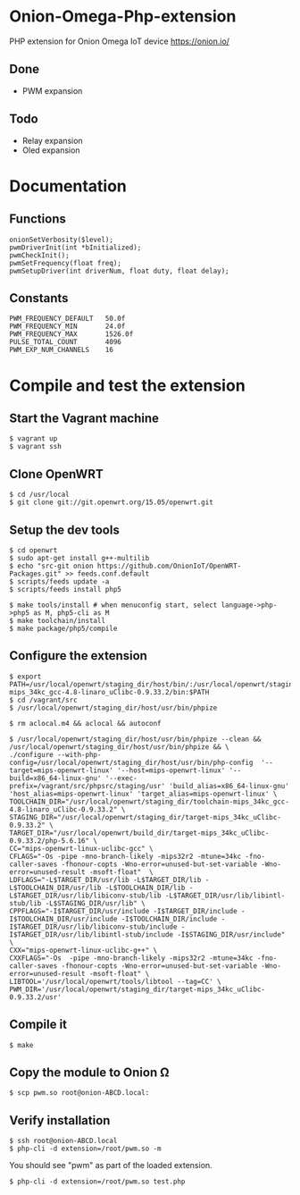 # Onion-Omega-Php-extension
PHP extension for Onion Omega IoT device https://onion.io/

## Done

* PWM expansion

## Todo

* Relay expansion
* Oled expansion

# Documentation

## Functions

    onionSetVerbosity($level);
    pwmDriverInit(int *bInitialized);
    pwmCheckInit();
    pwmSetFrequency(float freq);
    pwmSetupDriver(int driverNum, float duty, float delay);
    
## Constants

    PWM_FREQUENCY_DEFAULT   50.0f
    PWM_FREQUENCY_MIN       24.0f
    PWM_FREQUENCY_MAX       1526.0f
    PULSE_TOTAL_COUNT       4096
    PWM_EXP_NUM_CHANNELS    16

# Compile and test the extension

## Start the Vagrant machine

    $ vagrant up
    $ vagrant ssh

## Clone OpenWRT

    $ cd /usr/local
    $ git clone git://git.openwrt.org/15.05/openwrt.git 

## Setup the dev tools

    $ cd openwrt
    $ sudo apt-get install g++-multilib
    $ echo "src-git onion https://github.com/OnionIoT/OpenWRT-Packages.git" >> feeds.conf.default
    $ scripts/feeds update -a
    $ scripts/feeds install php5
    
    $ make tools/install # when menuconfig start, select language->php->php5 as M, php5-cli as M
    $ make toolchain/install
    $ make package/php5/compile

## Configure the extension

    $ export PATH=/usr/local/openwrt/staging_dir/host/bin/:/usr/local/openwrt/staging_dir/toolchain-mips_34kc_gcc-4.8-linaro_uClibc-0.9.33.2/bin:$PATH
    $ cd /vagrant/src
    $ /usr/local/openwrt/staging_dir/host/usr/bin/phpize

    $ rm aclocal.m4 && aclocal && autoconf

    $ /usr/local/openwrt/staging_dir/host/usr/bin/phpize --clean && /usr/local/openwrt/staging_dir/host/usr/bin/phpize && \
    ./configure --with-php-config=/usr/local/openwrt/staging_dir/host/usr/bin/php-config  '--target=mips-openwrt-linux' '--host=mips-openwrt-linux' '--build=x86_64-linux-gnu' '--exec-prefix=/vagrant/src/phpsrc/staging/usr' 'build_alias=x86_64-linux-gnu' 'host_alias=mips-openwrt-linux' 'target_alias=mips-openwrt-linux' \
    TOOLCHAIN_DIR="/usr/local/openwrt/staging_dir/toolchain-mips_34kc_gcc-4.8-linaro_uClibc-0.9.33.2" \
    STAGING_DIR="/usr/local/openwrt/staging_dir/target-mips_34kc_uClibc-0.9.33.2" \
    TARGET_DIR="/usr/local/openwrt/build_dir/target-mips_34kc_uClibc-0.9.33.2/php-5.6.16" \
    CC="mips-openwrt-linux-uclibc-gcc" \
    CFLAGS="-Os -pipe -mno-branch-likely -mips32r2 -mtune=34kc -fno-caller-saves -fhonour-copts -Wno-error=unused-but-set-variable -Wno-error=unused-result -msoft-float"  \
    LDFLAGS="-L$TARGET_DIR/usr/lib -L$TARGET_DIR/lib -L$TOOLCHAIN_DIR/usr/lib -L$TOOLCHAIN_DIR/lib -L$TARGET_DIR/usr/lib/libiconv-stub/lib -L$TARGET_DIR/usr/lib/libintl-stub/lib -L$STAGING_DIR/usr/lib" \
    CPPFLAGS="-I$TARGET_DIR/usr/include -I$TARGET_DIR/include -I$TOOLCHAIN_DIR/usr/include -I$TOOLCHAIN_DIR/include -I$TARGET_DIR/usr/lib/libiconv-stub/include -I$TARGET_DIR/usr/lib/libintl-stub/include -I$STAGING_DIR/usr/include" \
    CXX="mips-openwrt-linux-uclibc-g++" \
    CXXFLAGS="-Os  -pipe -mno-branch-likely -mips32r2 -mtune=34kc -fno-caller-saves -fhonour-copts -Wno-error=unused-but-set-variable -Wno-error=unused-result -msoft-float" \
    LIBTOOL='/usr/local/openwrt/tools/libtool --tag=CC' \
    PWM_DIR='/usr/local/openwrt/staging_dir/target-mips_34kc_uClibc-0.9.33.2/usr'

## Compile it

    $ make

## Copy the module to Onion Ω

    $ scp pwm.so root@onion-ABCD.local:

## Verify installation

    $ ssh root@onion-ABCD.local
    $ php-cli -d extension=/root/pwm.so -m

You should see "pwm" as part of the loaded extension.

    $ php-cli -d extension=/root/pwm.so test.php

